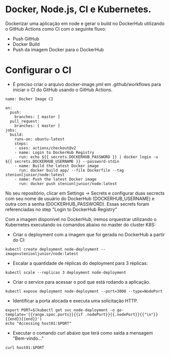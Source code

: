 # Docker, Node.js, CI e Kubernetes.

Dockerizar uma aplicação em node e gerar o build no DockerHub utilizando o GitHub Actions como CI com o seguinte fluxo:
 
- Push GitHub
- Docker Build
- Push da imagem Docker para o DockerHub

# Configurar o CI

- É preciso criar o arquivo docker-image.yml em .github/workflows para iniciar o CI do GitHub usando o GitHub Actions.

```
name: Docker Image CI

on:
  push:
    branches: [ master ]
  pull_request:
    branches: [ master ]
jobs:
  build:
    runs-on: ubuntu-latest
    steps:
    - uses: actions/checkout@v2
    - name: Login to DockerHub Registry
      run: echo ${{ secrets.DOCKERHUB_PASSWORD }} | docker login -u ${{ secrets.DOCKERHUB_USERNAME }} --password-stdin
    - name: Build the latest Docker image
      run: docker build app/ --file Dockerfile --tag stenionljunior/node:latest
    - name: Push the latest Docker image
      run: docker push stenionljunior/node:latest
```
No seu repositório, clicar em Settings -> Secrets e configurar duas secrects com seu nome de usuário do DockerHub (DOCKERHUB_USERNAME) e outra com a senha (DOCKERHUB_PASSWORD). Essas secrets foram referenciadas no step "Login to DockerHub Registry"


Com a imagem disponível no DockerHub, iremos orquestrar utilizando o Kubernetes executando os comandos abaixo no master do cluster K8S:


- Criar o deployment com a imagem que foi gerada no DockerHub a partir do CI:
```
kubectl create deployment node-deployment --image=stenionljunior/node:latest
```


- Escalar a quantidade de réplicas do deployment para 3 réplicas:
```
kubectl scale --replicas 3 deployment node-deployment
```


- Criar o service para acessar o pod que está rodando a aplicação.
```
kubectl expose deployment node-deployment --port=3000 --type=NodePort
```

- Identificar a porta alocada e executa uma solicitação HTTP.

```
export PORT=$(kubectl get svc node-deployment -o go-template='{{range.spec.ports}}{{if .nodePort}}{{.nodePort}}{{"\n"}}{{end}}{{end}}')
echo "Accessing host01:$PORT"
```



- Executar o comando curl abaixo que terá como saída a mensagem "Bem-vindo..."

```
curl host01:$PORT
```

